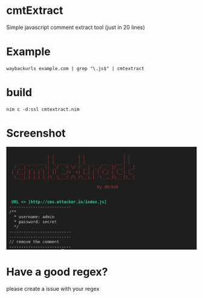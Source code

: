 # cmtExtract
Simple javascript comment extract tool (just in 20 lines)

# Example

```
waybackurls example.com | grep "\.js$" | cmtextract
```

# build
```
nim c -d:ssl cmtextract.nim
```

# Screenshot

![image](https://raw.githubusercontent.com/d0rksh/cmtextract/main/screen.png)

# Have a good regex?
   please create a issue with your regex
